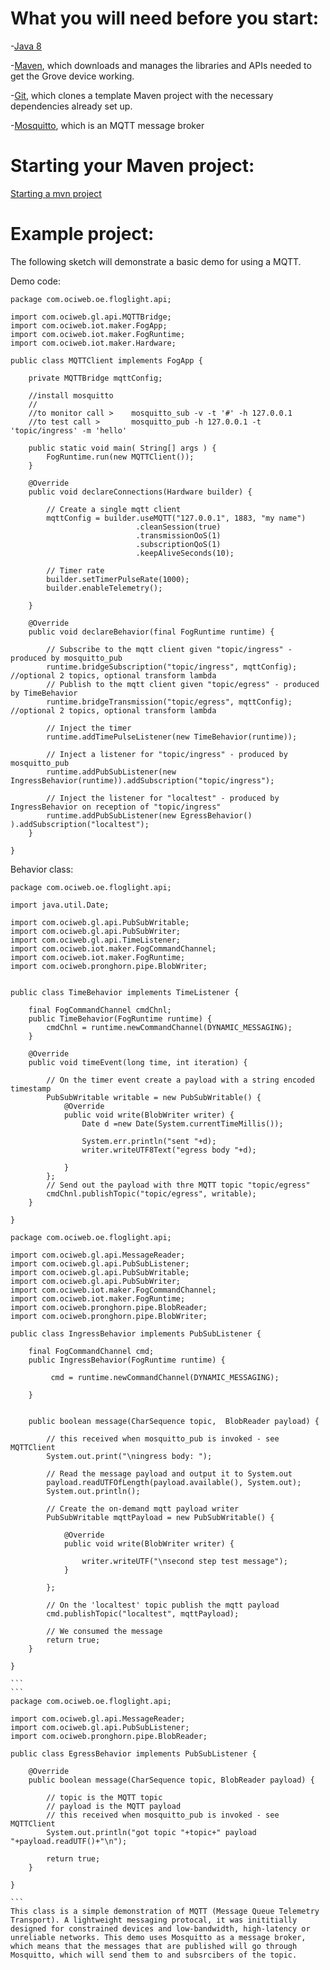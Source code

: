 # What you will need before you start:
-[Java 8](https://docs.oracle.com/javase/8/docs/technotes/guides/install/install_overview.html) 

-[Maven](https://maven.apache.org/install.html), which downloads and manages the libraries and APIs needed to get the Grove device working.

-[Git](https://git-scm.com/), which clones a template Maven project with the necessary dependencies already set up.

-[Mosquitto](https://mosquitto.org/download/), which is an MQTT message broker

# Starting your Maven project: 
[Starting a mvn project](https://github.com/oci-pronghorn/FogLighter/blob/master/README.md)

# Example project:

The following sketch will demonstrate a basic demo for using a MQTT.

Demo code:

```
package com.ociweb.oe.floglight.api;

import com.ociweb.gl.api.MQTTBridge;
import com.ociweb.iot.maker.FogApp;
import com.ociweb.iot.maker.FogRuntime;
import com.ociweb.iot.maker.Hardware;

public class MQTTClient implements FogApp {

	private MQTTBridge mqttConfig;
	
	//install mosquitto
	//
	//to monitor call >    mosquitto_sub -v -t '#' -h 127.0.0.1
	//to test call >       mosquitto_pub -h 127.0.0.1 -t 'topic/ingress' -m 'hello'
	
	public static void main( String[] args ) {
		FogRuntime.run(new MQTTClient());
    }
		
	@Override
	public void declareConnections(Hardware builder) {

		// Create a single mqtt client
		mqttConfig = builder.useMQTT("127.0.0.1", 1883, "my name")
							.cleanSession(true)
							.transmissionOoS(1)
							.subscriptionQoS(1) 
							.keepAliveSeconds(10); 

		// Timer rate
		builder.setTimerPulseRate(1000); 
		builder.enableTelemetry();
				
	}

	@Override
	public void declareBehavior(final FogRuntime runtime) {

		// Subscribe to the mqtt client given "topic/ingress" - produced by mosquitto_pub
		runtime.bridgeSubscription("topic/ingress", mqttConfig); //optional 2 topics, optional transform lambda
		// Publish to the mqtt client given "topic/egress" - produced by TimeBehavior
		runtime.bridgeTransmission("topic/egress", mqttConfig); //optional 2 topics, optional transform lambda

		// Inject the timer
		runtime.addTimePulseListener(new TimeBehavior(runtime));

		// Inject a listener for "topic/ingress" - produced by mosquitto_pub
		runtime.addPubSubListener(new IngressBehavior(runtime)).addSubscription("topic/ingress");

		// Inject the listener for "localtest" - produced by IngressBehavior on reception of "topic/ingress"
		runtime.addPubSubListener(new EgressBehavior() ).addSubscription("localtest");
	}

}

```
Behavior class:

```
package com.ociweb.oe.floglight.api;

import java.util.Date;

import com.ociweb.gl.api.PubSubWritable;
import com.ociweb.gl.api.PubSubWriter;
import com.ociweb.gl.api.TimeListener;
import com.ociweb.iot.maker.FogCommandChannel;
import com.ociweb.iot.maker.FogRuntime;
import com.ociweb.pronghorn.pipe.BlobWriter;


public class TimeBehavior implements TimeListener {

	final FogCommandChannel cmdChnl;
	public TimeBehavior(FogRuntime runtime) {
		cmdChnl = runtime.newCommandChannel(DYNAMIC_MESSAGING);	
	}

	@Override
	public void timeEvent(long time, int iteration) {

		// On the timer event create a payload with a string encoded timestamp
		PubSubWritable writable = new PubSubWritable() {
			@Override
			public void write(BlobWriter writer) {	
				Date d =new Date(System.currentTimeMillis());
				
				System.err.println("sent "+d);
				writer.writeUTF8Text("egress body "+d);
				
			}
		};
		// Send out the payload with thre MQTT topic "topic/egress"
		cmdChnl.publishTopic("topic/egress", writable);
	}

}

```
````
package com.ociweb.oe.floglight.api;

import com.ociweb.gl.api.MessageReader;
import com.ociweb.gl.api.PubSubListener;
import com.ociweb.gl.api.PubSubWritable;
import com.ociweb.gl.api.PubSubWriter;
import com.ociweb.iot.maker.FogCommandChannel;
import com.ociweb.iot.maker.FogRuntime;
import com.ociweb.pronghorn.pipe.BlobReader;
import com.ociweb.pronghorn.pipe.BlobWriter;

public class IngressBehavior implements PubSubListener {

	final FogCommandChannel cmd;
	public IngressBehavior(FogRuntime runtime) {
				
		 cmd = runtime.newCommandChannel(DYNAMIC_MESSAGING);

	}


	public boolean message(CharSequence topic,  BlobReader payload) {

		// this received when mosquitto_pub is invoked - see MQTTClient
		System.out.print("\ningress body: ");

		// Read the message payload and output it to System.out
		payload.readUTFOfLength(payload.available(), System.out);
		System.out.println();

		// Create the on-demand mqtt payload writer
		PubSubWritable mqttPayload = new PubSubWritable() {

			@Override
			public void write(BlobWriter writer) {

				writer.writeUTF("\nsecond step test message");
			}

		};

		// On the 'localtest' topic publish the mqtt payload
		cmd.publishTopic("localtest", mqttPayload);

		// We consumed the message
		return true;
	}

}

```
```
package com.ociweb.oe.floglight.api;

import com.ociweb.gl.api.MessageReader;
import com.ociweb.gl.api.PubSubListener;
import com.ociweb.pronghorn.pipe.BlobReader;

public class EgressBehavior implements PubSubListener {

	@Override
	public boolean message(CharSequence topic, BlobReader payload) {

		// topic is the MQTT topic
		// payload is the MQTT payload
		// this received when mosquitto_pub is invoked - see MQTTClient
		System.out.println("got topic "+topic+" payload "+payload.readUTF()+"\n");
		
		return true;
	}		

}

```
This class is a simple demonstration of MQTT (Message Queue Telemetry Transport). A lightweight messaging protocal, it was inititially designed for constrained devices and low-bandwidth, high-latency or unreliable networks. This demo uses Mosquitto as a message broker, which means that the messages that are published will go through Mosquitto, which will send them to and subsrcibers of the topic. 
